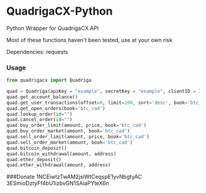# QuadrigaCX-Python
Python Wrapper for QuadrigaCX API

Most of these functions haven't been tested, use at your own risk

Dependencies:
requests

### Usage

```python
from quadrigacx import Quadriga

quad = Quadriga(apiKey = "example", secretKey = "example", clientID = INTEGER) #optionalArguments
quad.get_account_balance()
quad.get_user_transactions(offset=0, limit=100, sort='desc', book='btc_cad')
quad.get_open_orders(book='btc_cad')
quad.lookup_order(id="")
quad.cancel_order(id="")
quad.buy_order_limit(amount, price, book='btc_cad')
quad.buy_order_market(amount, book='btc_cad')
quad.sell_order_limit(amount, price, book='btc_cad')
quad.sell_order_market(amount, book='btc_cad')
quad.bitcoin_deposit()
quad.bitcoin_withdrawal(amount, address)
quad.ether_deposit()
quad.ether_withdrawal(amount, address)
```

###Donate
1NCEiwtzTwAM2jsiWtCeqspE1yvNbgtyAC
3ESmioDztyFf4bU1izbvGN1SAiaPYteX6n
